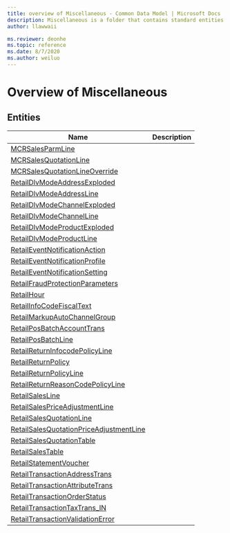 ```yaml
---
title: overview of Miscellaneous - Common Data Model | Microsoft Docs
description: Miscellaneous is a folder that contains standard entities related to the Common Data Model.
author: llawwaii

ms.reviewer: deonhe
ms.topic: reference
ms.date: 8/7/2020
ms.author: weiluo
---
```


# Overview of Miscellaneous


## Entities

|Name|Description|
|---|---|
|[MCRSalesParmLine](MCRSalesParmLine.md)||
|[MCRSalesQuotationLine](MCRSalesQuotationLine.md)||
|[MCRSalesQuotationLineOverride](MCRSalesQuotationLineOverride.md)||
|[RetailDlvModeAddressExploded](RetailDlvModeAddressExploded.md)||
|[RetailDlvModeAddressLine](RetailDlvModeAddressLine.md)||
|[RetailDlvModeChannelExploded](RetailDlvModeChannelExploded.md)||
|[RetailDlvModeChannelLine](RetailDlvModeChannelLine.md)||
|[RetailDlvModeProductExploded](RetailDlvModeProductExploded.md)||
|[RetailDlvModeProductLine](RetailDlvModeProductLine.md)||
|[RetailEventNotificationAction](RetailEventNotificationAction.md)||
|[RetailEventNotificationProfile](RetailEventNotificationProfile.md)||
|[RetailEventNotificationSetting](RetailEventNotificationSetting.md)||
|[RetailFraudProtectionParameters](RetailFraudProtectionParameters.md)||
|[RetailHour](RetailHour.md)||
|[RetailInfoCodeFiscalText](RetailInfoCodeFiscalText.md)||
|[RetailMarkupAutoChannelGroup](RetailMarkupAutoChannelGroup.md)||
|[RetailPosBatchAccountTrans](RetailPosBatchAccountTrans.md)||
|[RetailPosBatchLine](RetailPosBatchLine.md)||
|[RetailReturnInfocodePolicyLine](RetailReturnInfocodePolicyLine.md)||
|[RetailReturnPolicy](RetailReturnPolicy.md)||
|[RetailReturnPolicyLine](RetailReturnPolicyLine.md)||
|[RetailReturnReasonCodePolicyLine](RetailReturnReasonCodePolicyLine.md)||
|[RetailSalesLine](RetailSalesLine.md)||
|[RetailSalesPriceAdjustmentLine](RetailSalesPriceAdjustmentLine.md)||
|[RetailSalesQuotationLine](RetailSalesQuotationLine.md)||
|[RetailSalesQuotationPriceAdjustmentLine](RetailSalesQuotationPriceAdjustmentLine.md)||
|[RetailSalesQuotationTable](RetailSalesQuotationTable.md)||
|[RetailSalesTable](RetailSalesTable.md)||
|[RetailStatementVoucher](RetailStatementVoucher.md)||
|[RetailTransactionAddressTrans](RetailTransactionAddressTrans.md)||
|[RetailTransactionAttributeTrans](RetailTransactionAttributeTrans.md)||
|[RetailTransactionOrderStatus](RetailTransactionOrderStatus.md)||
|[RetailTransactionTaxTrans_IN](RetailTransactionTaxTrans_IN.md)||
|[RetailTransactionValidationError](RetailTransactionValidationError.md)||
